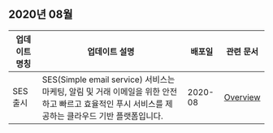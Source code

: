 ## 2020년 08월

| 업데이트 명칭 | 업데이트 설명 | 배포일 | 관련 문서 |
|---------|---------|---------|---------|
| SES 출시 | SES(Simple email service) 서비스는 마케팅, 알림 및 거래 이메일을 위한 안전하고 빠르고 효율적인 푸시 서비스를 제공하는 클라우드 기반 플랫폼입니다. | 2020-08 | [Overview](https://intl.cloud.tencent.com/document/product/1084/39336) |

